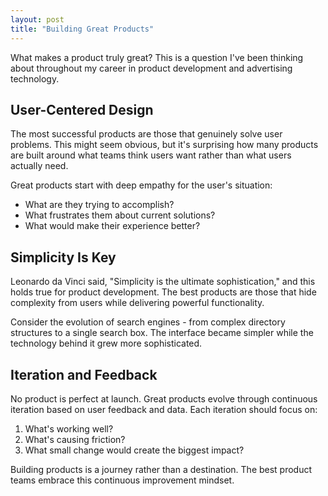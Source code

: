 ```yaml
---
layout: post
title: "Building Great Products"
---
```


What makes a product truly great? This is a question I've been thinking about throughout my career in product development and advertising technology.

## User-Centered Design

The most successful products are those that genuinely solve user problems. This might seem obvious, but it's surprising how many products are built around what teams think users want rather than what users actually need.

Great products start with deep empathy for the user's situation:
- What are they trying to accomplish?
- What frustrates them about current solutions?
- What would make their experience better?

## Simplicity Is Key

Leonardo da Vinci said, "Simplicity is the ultimate sophistication," and this holds true for product development. The best products are those that hide complexity from users while delivering powerful functionality.

Consider the evolution of search engines - from complex directory structures to a single search box. The interface became simpler while the technology behind it grew more sophisticated.

## Iteration and Feedback

No product is perfect at launch. Great products evolve through continuous iteration based on user feedback and data. Each iteration should focus on:

1. What's working well?
2. What's causing friction?
3. What small change would create the biggest impact?

Building products is a journey rather than a destination. The best product teams embrace this continuous improvement mindset.

